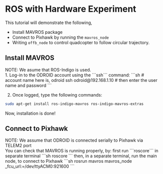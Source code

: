 # ROS with Hardware Experiment

This tutorial will demonstrate the following,
* Install MAVROS package
* Connect to Pixhawk by running the ```mavros_node```
* Writing ```offb_node``` to control quadcopter to follow circular trajectory.

## Install MAVROS
<div class="info">
NOTE: We asume that ROS-Indigo is used.
</div>
1. Log-in to the ODROID account using the ```ssh``` command:
```sh
# account name here is, odroid
ssh odroid@192.168.1.10
# then enter the user name and password
```

2. Once logged, type the following commands:
```sh
sudo apt-get install ros-indigo-mavros ros-indigo-mavros-extras
```
Now, installation is done!

## Connect to Pixhawk
<div class="info">
NOTE: We assume that ODROID is connected serially to Pixhawk via TELEM2 port
</div>
You can check that MAVROS is running properly, by:
first run ```roscore``` in separate terminal
```sh
roscore
```
then, in a separate terminal, run the main node, to connect to Pixhawk
```sh
rosrun mavros mavros_node _fcu_url:=/dev/ttyACM0:921600
```